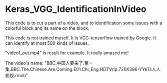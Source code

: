 # Keras_VGG_IdentificationInVideo

This code is to cut a part of a video, and to identification some issues with a colorful block and its name on the block.

This code is not trained myself. It is VGG-tensorflow trained by Google. It can identify at most 500 kinds of issues.

"video1_out.mp4" is result for example. It really amazed me!

The video's name:
"BBC.中国人要来了.第一集.BBC.The.Chinese.Are.Coming.E01.Chi_Eng.HDTVrip.720X396-YYeTs人人影视.rmvb"
